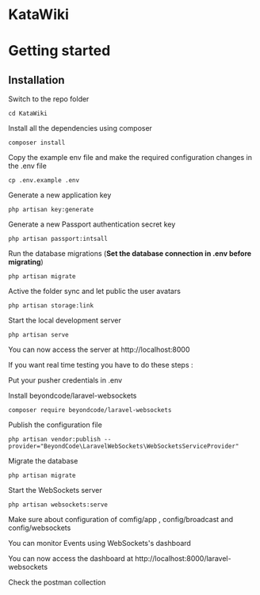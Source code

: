 # KataWiki

# Getting started

## Installation

Switch to the repo folder

    cd KataWiki

Install all the dependencies using composer

    composer install

Copy the example env file and make the required configuration changes in the .env file

    cp .env.example .env

Generate a new application key

    php artisan key:generate

Generate a new Passport authentication secret key

    php artisan passport:intsall

Run the database migrations (**Set the database connection in .env before migrating**)

    php artisan migrate

Active the folder sync and let public the user avatars

    php artisan storage:link

Start the local development server

    php artisan serve
    

You can now access the server at http://localhost:8000


If you want real time testing you have to do these steps :

Put your pusher credentials in .env

Install beyondcode/laravel-websockets

    composer require beyondcode/laravel-websockets
    
Publish the configuration file

    php artisan vendor:publish --provider="BeyondCode\LaravelWebSockets\WebSocketsServiceProvider"
    
Migrate the database

    php artisan migrate
    
Start the WebSockets server

    php artisan websockets:serve
    
Make sure about configuration of comfig/app , config/broadcast and config/websockets

You can monitor Events using WebSockets's dashboard 

You can now access the dashboard at http://localhost:8000/laravel-websockets


Check the postman collection
